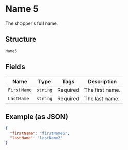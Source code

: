 
# Name 5

The shopper's full name.

## Structure

`Name5`

## Fields

| Name | Type | Tags | Description |
|  --- | --- | --- | --- |
| `FirstName` | `string` | Required | The first name. |
| `LastName` | `string` | Required | The last name. |

## Example (as JSON)

```json
{
  "firstName": "firstName6",
  "lastName": "lastName2"
}
```

